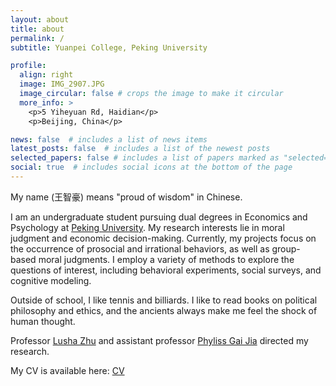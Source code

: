 ```yaml
---
layout: about
title: about
permalink: /
subtitle: Yuanpei College, Peking University

profile:
  align: right
  image: IMG_2907.JPG
  image_circular: false # crops the image to make it circular
  more_info: >
    <p>5 Yiheyuan Rd, Haidian</p>
    <p>Beijing, China</p>

news: false  # includes a list of news items
latest_posts: false  # includes a list of the newest posts
selected_papers: false # includes a list of papers marked as "selected={true}"
social: true  # includes social icons at the bottom of the page
---
```


My name (王智豪) means "proud of wisdom" in Chinese.

I am an undergraduate student pursuing dual degrees in Economics and Psychology at [Peking University](https://www.pku.edu.cn). My research interests lie in moral judgment and economic decision-making. Currently, my projects focus on the occurrence of prosocial and irrational behaviors, as well as group-based moral judgments. I employ a variety of methods to explore the questions of interest, including behavioral experiments, social surveys, and cognitive modeling. 

Outside of school, I like tennis and billiards. I like to read books on political philosophy and ethics, and the ancients always make me feel the shock of human thought.

Professor [Lusha Zhu](https://www.lushazhu.com) and assistant professor [Phyliss Gai Jia](http://www.phylissgai.com) directed my research. 

My CV is available here: [CV](https://www.dropbox.com/scl/fi/j1wecdxzv399bkecflm7m/Zhihao-Wang-CV.pdf?rlkey=76bl8ftlunnpux18uxu3gkenm&dl=0)
